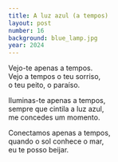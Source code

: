 ```yaml
---
title: A luz azul (a tempos)
layout: post
number: 16
background: blue_lamp.jpg
year: 2024
---
```


Vejo-te apenas a tempos.  
Vejo a tempos o teu sorriso,  
o teu peito, o paraíso.  

Iluminas-te apenas a tempos,  
sempre que cintila a luz azul,  
me concedes um momento.  

Conectamos apenas a tempos,  
quando o sol conhece o mar,  
eu te posso beijar.  